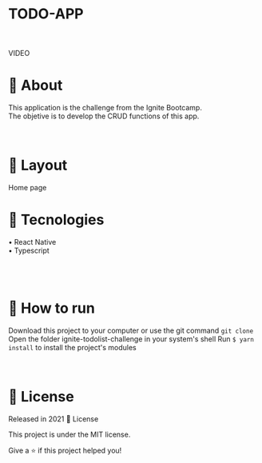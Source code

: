 # TODO-APP
<br/>
<br/>
VIDEO

# 📖 About
This application is the challenge from the Ignite Bootcamp. <br/>
The objetive is to develop the CRUD functions of this app.
<br/>
<br/>
<br/>
# 📐 Layout
Home page


# 🚀 Tecnologies <br/>
• React Native <br/>
• Typescript <br/>
<br/>
<br/>
<br/>

# 🔧 How to run
Download this project to your computer or use the git command `git clone`
Open the folder ignite-todolist-challenge in your system's shell
Run `$ yarn install` to install the project's modules
<br/>
<br/>
<br/>

# 📕 License
Released in 2021 📕 License

This project is under the MIT license.

Give a ⭐️ if this project helped you!
<br/>
<br/>
  <by/>  <Yuri Vinicius/>
